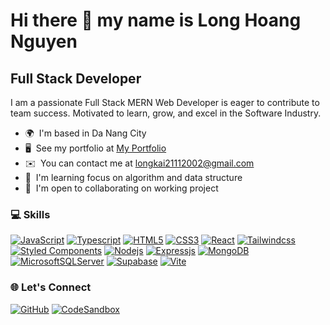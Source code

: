 Hi there 👋 my name is Long Hoang Nguyen
==================================================================================================================================

Full Stack Developer
--------------------

I am a passionate Full Stack MERN Web Developer is eager to contribute to team success. Motivated to learn, grow, and excel in the Software Industry.

*   🌍  I'm based in Da Nang City
*   🖥️  See my portfolio at [My Portfolio](https://my-portfolio-long-hoang.netlify.app/)
*   ✉️  You can contact me at [longkai21112002@gmail.com](mailto:longkai21112002@gmail.com)
*   🧠  I'm learning focus on algorithm and data structure
*   🤝  I'm open to collaborating on working project
  
### 💻 Skills 

[![JavaScript](https://img.shields.io/badge/-JavaScript-%23F7DF1C?style=for-the-badge&logo=javascript&logoColor=000000&labelColor=%23F7DF1C&color=%23FFCE5A)](#)
[![Typescript](https://img.shields.io/badge/-Typescript-%231572B6?style=for-the-badge&logo=typescript&logoColor=000000)](#)
[![HTML5](https://img.shields.io/badge/-HTML5-%23E44D27?style=for-the-badge&logo=html5&logoColor=ffffff)](#)
[![CSS3](https://img.shields.io/badge/-CSS3-%231572B6?style=for-the-badge&logo=css3)](#)
[![React](https://img.shields.io/badge/-React-61DAFB?style=for-the-badge&logo=react&logoColor=ffffff)](#)
[![Tailwindcss](https://img.shields.io/badge/Tailwind_CSS-38B2AC?style=for-the-badge&logo=tailwind-css&logoColor=ffffff)](#)
[![Styled Components](https://img.shields.io/badge/styled--components-DB7093?style=for-the-badge&logo=styled-components&logoColor=white)](#)
[![Nodejs](https://img.shields.io/badge/-Nodejs-339933?style=for-the-badge&logo=Node.js&logoColor=ffffff)](#)
[![Expressjs](https://img.shields.io/badge/Express.js-404D59?style=for-the-badge&express&logoColor=ffffff)](#)
[![MongoDB](https://img.shields.io/badge/MongoDB-4EA94B?style=for-the-badge&logo=mongodb&logoColor=white)](#)
[![MicrosoftSQLServer](https://img.shields.io/badge/Microsoft%20SQL%20Server-CC2927?style=for-the-badge&logo=microsoft%20sql%20server&logoColor=white)](#)
[![Supabase](https://img.shields.io/badge/Supabase-3FCF8E?style=for-the-badge&logo=supabase&logoColor=fff)](#)
[![Vite](https://img.shields.io/badge/Vite-646CFF?style=for-the-badge&logo=vite&logoColor=fff)](#)
                    
### 🌐 Let's Connect

[![GitHub](https://img.shields.io/badge/GitHub-121013?style=for-the-badge&logo=github)](https://github.com/BCIamLong)
[![CodeSandbox](https://img.shields.io/badge/CodeSandbox-111827?style=for-the-badge&logo=codesandbox&logoColor=f9fafb&color=262626)](https://codesandbox.io/u/hoalanh21112002)
                  

